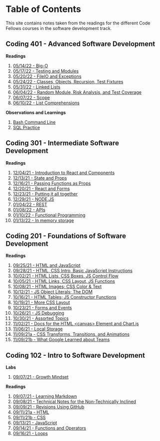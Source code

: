 # **Table of Contents**
This site contains notes taken from the readings for the different Code Fellows courses in the software development track.

## Coding 401 - Advanced Software Development
**Readings**
1. [05/14/22 - Big-O](Big-O.md)
2. [05/17/22 - Testing and Modules](testing-and-modules.md)
3. [05/20/22 - FileIO and Exceptions](FileIO-and-Exceptions.md)
4. [05/24/22 - Classes, Objects, Recursion, Test Fixtures](classes-and-objects.md)
5. [05/31/22 - Linked Lists](linked-lists.md)
6. [06/04/22 - Random Module, Risk Analysis, and Test Coverage](random-module.md)
7. [06/07/22 - Scope](scope.md)
8. [06/10/22 - List Comprehensions](list_comprehensions.md)

**Observations and Learnings**
1. [Bash Command Line](bash.md)
2. [SQL Practice](sql_practice.md)

## Coding 301 - Intermediate Software Development
**Readings**
1. [12/04/21 - Introduction to React and Components](pre-work-React.md)
1. [12/13/21 - State and Props](state-and-props.md)
1. [12/16/21 - Passing Functions as Props](passing-functions-as-props.md)
1. [12/20/21 - React and Forms](react-and-forms.md)
1. [12/23/21 - Putting it all together](putting-it-all-together.md)
1. [12/29/21 - NODE.JS](node_js.md)
1. [01/04/22 - REST](rest.md)
1. [01/08/22 - APIs](apis.md)
1. [01/10/22 - Functional Programming](functional-programming.md)
1. [01/13/22 - In memory storage](in-memory-storage.md)

## Coding 201 - Foundations of Software Development
**Readings**
1. [09/25/21 - HTML and JavaScript](class-01.md)
1. [09/28/21 - HTML, CSS Intro, Basic JavaScript Instructions](class-02.md)
1. [10/02/21 - HTML Lists, CSS Boxes, JS Control Flow](class-03.md)
1. [10/05/21 - HTML Links, CSS Layout, JS Functions](class-04.md)
1. [10/08/21 - HTML Images; CSS Color & Text](class-05.md)
1. [10/12/21 - JS Object Literals; The DOM](class-06.md)
1. [10/16/21 - HTML Tables; JS Constructor Functions](class-07.md)
1. [10/19/21 - More CSS Layout](TBD)
1. [10/23/21 - Forms and Events](class-09.md)
1. [10/26/21 - JS Debugging](class-10.md)
1. [10/30/21 - Assorted Topics](TBD)
1. [11/02/21 - Docs for the HTML \<canvas> Element and Chart.js](class-12.md)
1. [11/06/21 - Local Storage](class-13.md)
1. [11/09/21a - CSS Transforms, Transitions, and Animations](class-14a.md)
1. [11/09/21b - What Google Learned about Teams](class-14b.md)


## Coding 102 - Intro to Software Development
**Labs**
1. [09/07/21 - Growth Mindset](GrowthMindset.md)

**Readings**
1. [09/07/21 - Learning Markdown](LearningMarkdown.md)
1. [09/08/21 - Technical Notes for the Non-Technically Inclined](ClassFor090821.md)
1. [09/09/21 - Revisions Using GitHub](Git.md)
1. [09/11/21a - HTML](HTML.md)
1. [09/11/21b - CSS](CSS.md)
1. [09/13/21 - JavaScript](JavaScript.md)
1. [09/14/21 - Functions and Operators](Functions.md)
1. [09/16/21 - Loops](Loops.md)
